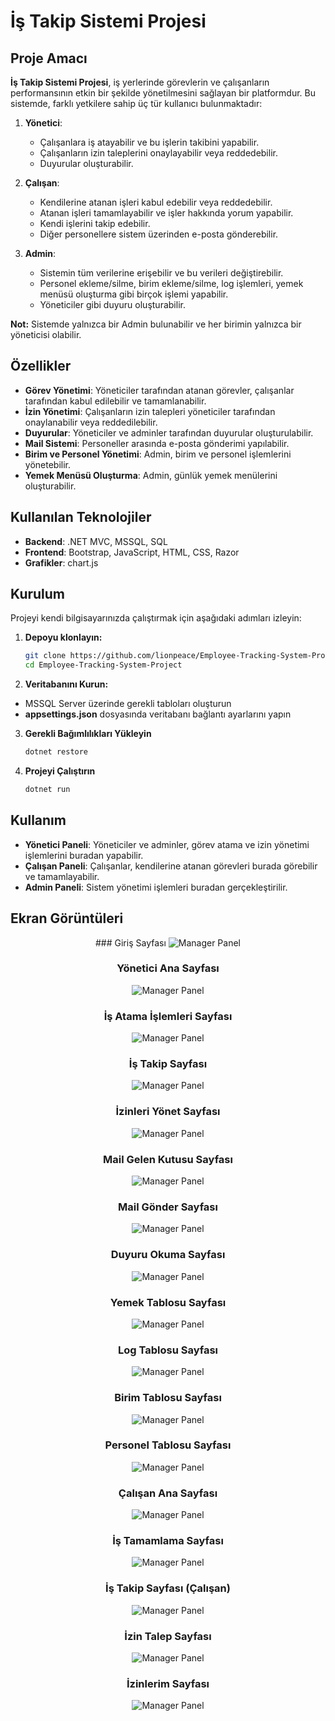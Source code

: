 # İş Takip Sistemi Projesi

## Proje Amacı

**İş Takip Sistemi Projesi**, iş yerlerinde görevlerin ve çalışanların performansının etkin bir şekilde yönetilmesini sağlayan bir platformdur. Bu sistemde, farklı yetkilere sahip üç tür kullanıcı bulunmaktadır:

1. **Yönetici**: 
   - Çalışanlara iş atayabilir ve bu işlerin takibini yapabilir.
   - Çalışanların izin taleplerini onaylayabilir veya reddedebilir.
   - Duyurular oluşturabilir.

2. **Çalışan**: 
   - Kendilerine atanan işleri kabul edebilir veya reddedebilir.
   - Atanan işleri tamamlayabilir ve işler hakkında yorum yapabilir.
   - Kendi işlerini takip edebilir.
   - Diğer personellere sistem üzerinden e-posta gönderebilir.

3. **Admin**: 
   - Sistemin tüm verilerine erişebilir ve bu verileri değiştirebilir.
   - Personel ekleme/silme, birim ekleme/silme, log işlemleri, yemek menüsü oluşturma gibi birçok işlemi yapabilir.
   - Yöneticiler gibi duyuru oluşturabilir.

**Not:** Sistemde yalnızca bir Admin bulunabilir ve her birimin yalnızca bir yöneticisi olabilir.

## Özellikler

- **Görev Yönetimi**: Yöneticiler tarafından atanan görevler, çalışanlar tarafından kabul edilebilir ve tamamlanabilir.
- **İzin Yönetimi**: Çalışanların izin talepleri yöneticiler tarafından onaylanabilir veya reddedilebilir.
- **Duyurular**: Yöneticiler ve adminler tarafından duyurular oluşturulabilir.
- **Mail Sistemi**: Personeller arasında e-posta gönderimi yapılabilir.
- **Birim ve Personel Yönetimi**: Admin, birim ve personel işlemlerini yönetebilir.
- **Yemek Menüsü Oluşturma**: Admin, günlük yemek menülerini oluşturabilir.

## Kullanılan Teknolojiler

- **Backend**: .NET MVC, MSSQL, SQL
- **Frontend**: Bootstrap, JavaScript, HTML, CSS, Razor
- **Grafikler**: chart.js

## Kurulum

Projeyi kendi bilgisayarınızda çalıştırmak için aşağıdaki adımları izleyin:

1. **Depoyu klonlayın:**

   ```bash
   git clone https://github.com/lionpeace/Employee-Tracking-System-Project.git
   cd Employee-Tracking-System-Project

2. **Veritabanını Kurun:**

  - MSSQL Server üzerinde gerekli tabloları oluşturun
  - **appsettings.json** dosyasında veritabanı bağlantı ayarlarını yapın

3. **Gerekli Bağımlılıkları Yükleyin**

    ```bash
   dotnet restore

4. **Projeyi Çalıştırın**

    ```bash
   dotnet run

## Kullanım

  - **Yönetici Paneli**: Yöneticiler ve adminler, görev atama ve izin yönetimi işlemlerini buradan yapabilir.
  - **Çalışan Paneli**: Çalışanlar, kendilerine atanan görevleri burada görebilir ve tamamlayabilir.
  - **Admin Paneli**: Sistem yönetimi işlemleri buradan gerçekleştirilir.

## Ekran Görüntüleri

   <div align="center">
   ### Giriş Sayfası
   <img src="https://bariscanaslan.com/Assets/img/Github/Employee-Tracking-System-Project/1.png" alt="Manager Panel"/>

   ### Yönetici Ana Sayfası
   <img src="https://bariscanaslan.com/Assets/img/Github/Employee-Tracking-System-Project/2.png" alt="Manager Panel"/>

   ### İş Atama İşlemleri Sayfası
   <img src="https://bariscanaslan.com/Assets/img/Github/Employee-Tracking-System-Project/3.png" alt="Manager Panel"/>

   ### İş Takip Sayfası
   <img src="https://bariscanaslan.com/Assets/img/Github/Employee-Tracking-System-Project/4.png" alt="Manager Panel"/>

   ### İzinleri Yönet Sayfası
   <img src="https://bariscanaslan.com/Assets/img/Github/Employee-Tracking-System-Project/5.png" alt="Manager Panel"/>

   ### Mail Gelen Kutusu Sayfası
   <img src="https://bariscanaslan.com/Assets/img/Github/Employee-Tracking-System-Project/6.png" alt="Manager Panel"/>

   ### Mail Gönder Sayfası
   <img src="https://bariscanaslan.com/Assets/img/Github/Employee-Tracking-System-Project/7.png" alt="Manager Panel"/>

   ### Duyuru Okuma Sayfası
   <img src="https://bariscanaslan.com/Assets/img/Github/Employee-Tracking-System-Project/8.png" alt="Manager Panel"/>

   ### Yemek Tablosu Sayfası
   <img src="https://bariscanaslan.com/Assets/img/Github/Employee-Tracking-System-Project/9.png" alt="Manager Panel"/>

   ### Log Tablosu Sayfası
   <img src="https://bariscanaslan.com/Assets/img/Github/Employee-Tracking-System-Project/10.png" alt="Manager Panel"/>

   ### Birim Tablosu Sayfası
   <img src="https://bariscanaslan.com/Assets/img/Github/Employee-Tracking-System-Project/11.png" alt="Manager Panel"/>

   ### Personel Tablosu Sayfası
   <img src="https://bariscanaslan.com/Assets/img/Github/Employee-Tracking-System-Project/12.png" alt="Manager Panel"/>

   ### Çalışan Ana Sayfası
   <img src="https://bariscanaslan.com/Assets/img/Github/Employee-Tracking-System-Project/13.png" alt="Manager Panel"/>

   ### İş Tamamlama Sayfası
   <img src="https://bariscanaslan.com/Assets/img/Github/Employee-Tracking-System-Project/14.png" alt="Manager Panel"/>

   ### İş Takip Sayfası (Çalışan)
   <img src="https://bariscanaslan.com/Assets/img/Github/Employee-Tracking-System-Project/15.png" alt="Manager Panel"/>

   ### İzin Talep Sayfası
   <img src="https://bariscanaslan.com/Assets/img/Github/Employee-Tracking-System-Project/16.png" alt="Manager Panel"/>

   ### İzinlerim Sayfası
   <img src="https://bariscanaslan.com/Assets/img/Github/Employee-Tracking-System-Project/17.png" alt="Manager Panel"/>
</div>

   
